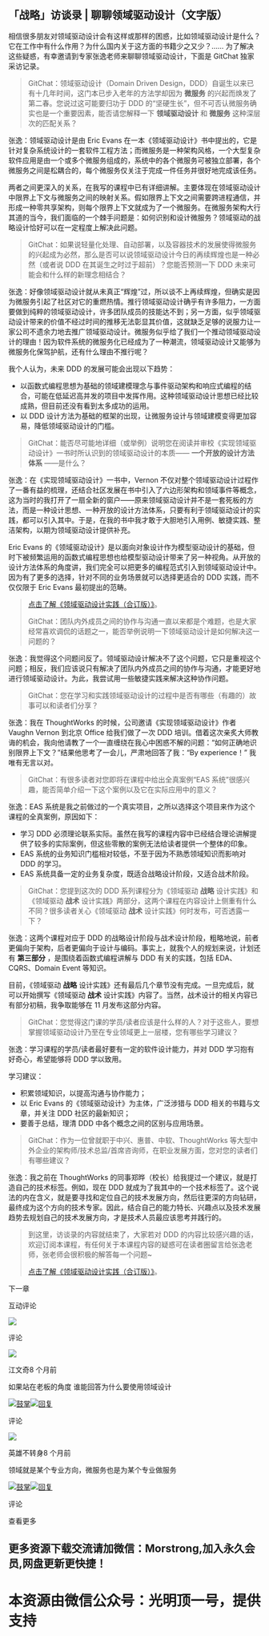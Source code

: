 
## 「战略」访谈录 | 聊聊领域驱动设计（文字版）

相信很多朋友对领域驱动设计会有这样或那样的困惑，比如领域驱动设计是什么？它在工作中有什么作用？为什么国内关于这方面的书籍少之又少？……
为了解决这些疑惑，有幸邀请到专家张逸老师来聊聊领域驱动设计，下面是 GitChat 独家采访记录。

> GitChat：领域驱动设计（Domain Driven Design，DDD）自诞生以来已有十几年时间，这门本已步入老年的方法学却因为 **微服务**
> 的兴起而焕发了第二春。您说过这可能要归功于 DDD 的“坚硬生长”，但不可否认微服务确实也是一个重要因素，能否请您解释一下 **领域驱动设计** 和
> **微服务** 这种深层次的匹配关系？

张逸：领域驱动设计是由 Eric Evans
在一本《领域驱动设计》书中提出的，它是针对复杂系统设计的一套软件工程方法；而微服务是一种架构风格，一个大型复杂软件应用是由一个或多个微服务组成的，系统中的各个微服务可被独立部署，各个微服务之间是松耦合的，每个微服务仅关注于完成一件任务并很好地完成该任务。

两者之间更深入的关系，在我写的课程中已有详细讲解。主要体现在领域驱动设计中限界上下文与微服务之间的映射关系。假如限界上下文之间需要跨进程通信，并形成一种零共享架构，则每个限界上下文就成为了一个微服务。在微服务架构大行其道的当今，我们面临的一个棘手问题是：如何识别和设计微服务？领域驱动的战略设计恰好可以在一定程度上解决此问题。

> GitChat：如果说轻量化处理、自动部署，以及容器技术的发展使得微服务的兴起成为必然，那么是否可以说领域驱动设计今日的再续辉煌也是一种必然（或者说
> DDD 在其诞生之时过于超前）？您能否预测一下 DDD 未来可能会和什么样的新理念相结合？

张逸：好像领域驱动设计就从未真正“辉煌”过，所以谈不上再续辉煌，但确实是因为微服务引起了社区对它的重燃热情。推行领域驱动设计确乎有许多阻力，一方面要做到纯粹的领域驱动设计，许多团队成员的技能达不到；另一方面，似乎领域驱动设计带来的价值不经过时间的推移无法彰显其价值，这就缺乏足够的说服力让一家公司不遗余力地去推广领域驱动设计。微服务似乎给了我们一个推动领域驱动设计的理由！因为软件系统的微服务化已经成为了一种潮流，领域驱动设计又能够为微服务化保驾护航，还有什么理由不推行呢？

我个人认为，未来 DDD 的发展可能会出现以下趋势：

  * 以函数式编程思想为基础的领域建模理念与事件驱动架构和响应式编程的结合，可能在低延迟高并发的项目中发挥作用。这种领域驱动设计思想已经比较成熟，但目前还没有看到太多成功的运用。
  * 以 DDD 设计方法为基础的框架的出现，让微服务设计与领域建模变得更加容易，降低领域驱动设计的门槛。

> GitChat：能否尽可能地详细（或举例）说明您在阅读并审校《实现领域驱动设计》一书时所认识到的领域驱动设计的本质—— **一个开放的设计方法体系**
> ——是什么？

张逸：在《实现领域驱动设计》一书中，Vernon
不仅对整个领域驱动设计过程作了一番有益的梳理，还结合社区发展在书中引入了六边形架构和领域事件等概念，这为当时的我打开了一扇全新的窗户——原来领域驱动设计并不是一套死板的方法，而是一种设计思想、一种开放的设计方法体系，只要有利于领域驱动设计的实践，都可以引入其中。于是，在我的书中我才敢于大胆地引入用例、敏捷实践、整洁架构，以期为领域驱动设计提供补充。

Eric Evans
的《领域驱动设计》是以面向对象设计作为模型驱动设计的基础，但时下被频繁运用的函数式编程思想也给模型驱动设计带来了另一种视角。从开放的设计方法体系的角度讲，我们完全可以把更多的编程范式引入到领域驱动设计中。因为有了更多的选择，针对不同的业务场景就可以选择更适合的
DDD 实践，而不仅仅限于 Eric Evans 最初提出的范畴。

>
> [点击了解《领域驱动设计实践（合订版）》](https://gitbook.cn/m/mazi/comp/column?columnId=5cdab7fb34b6ed1398fd8de7&utm_source=zyhd001)。
>
> GitChat：团队内外成员之间的协作与沟通一直以来都是个难题，也是大家经常喜欢调侃的话题之一，能否举例说明一下领域驱动设计是如何解决这一问题的？

张逸：我觉得这个问题问反了。领域驱动设计解决不了这个问题，它只是重视这个问题；相反，我们应该说只有解决了团队内外成员之间的协作与沟通，才能更好地进行领域驱动设计。为此，我尝试用一些敏捷实践来解决这种协作问题。

> GitChat：您在学习和实践领域驱动设计的过程中是否有哪些（有趣的）故事可以和读者们分享？

张逸：我在 ThoughtWorks 的时候，公司邀请《实现领域驱动设计》作者 Vaughn Vernon 到北京 Office 给我们做了一次 DDD
培训。借着这次亲炙大师教诲的机会，我向他请教了一个一直缠绕在我心中困惑不解的问题：“如何正确地识别限界上下文？”结果他思考了一会儿，严肃地回答了我：“By
experience！” 我唯有无言以对。

> GitChat：有很多读者对您即将在课程中给出全真案例“EAS 系统”很感兴趣，能否简单介绍一下这个案例以及它在实际应用中的意义？

张逸：EAS 系统是我之前做过的一个真实项目，之所以选择这个项目来作为这个课程的全真案例，原因如下：

  * 学习 DDD 必须理论联系实际。虽然在我写的课程内容中已经结合理论讲解提供了较多的实际案例，但这些零散的案例无法给读者提供一个整体的印象。
  * EAS 系统的业务知识门槛相对较低，不至于因为不熟悉领域知识而影响对 DDD 的学习。
  * EAS 系统具备一定的业务复杂度，既适合战略设计阶段，又适合战术阶段。

> GitChat：您提到这次的 DDD 系列课程分为《领域驱动 **战略** 设计实践》和《领域驱动 **战术**
> 设计实践》两部分，这两个课程在内容设计上侧重有什么不同？很多读者关心《领域驱动 **战术** 设计实践》何时发布，可否透露一下？

张逸：这两个课程对应于 DDD 的战略设计阶段与战术设计阶段，粗略地说，前者更偏向于架构，后者更偏向于设计与编码。事实上，就我个人的规划来说，计划还有
**第三部分** ，是围绕着函数式编程讲解与 DDD 有关的实践，包括 EDA、CQRS、Domain Event 等知识。

目前，《领域驱动 **战略** 设计实践》还有最后几个章节没有完成。一旦完成后，就可以开始撰写《领域驱动 **战术**
设计实践》内容了。当然，战术设计的相关内容已有部分初稿，我争取能够在 11 月发布这部分内容。

> GitChat：您觉得这门课的学员/读者应该是什么样的人？对于这些人，要想掌握领域驱动设计乃至在专业领域更上一层楼，您有哪些学习建议？

张逸：学习课程的学员/读者最好要有一定的软件设计能力，并对 DDD 学习抱有好奇心，希望能够将 DDD 学以致用。

学习建议：

  * 积累领域知识，以提高沟通与协作能力；
  * 以 Eric Evans 的《领域驱动设计》为主体，广泛涉猎与 DDD 相关的书籍与文章，并关注 DDD 社区的最新知识；
  * 要善于总结，理清 DDD 中各个概念之间的区别与应用场景。

> GitChat：作为一位曾就职于中兴、惠普、中软、ThoughtWorks
> 等大型中外企业的架构师/技术总监/首席咨询师，在职业发展方面，您对您的读者们有哪些建议？

张逸：我之前在 ThoughtWorks 的同事郑晔（校长）给我提过一个建议，就是打造自己的技术标签。例如，现在 DDD
就成为了我其中的一个技术标签了。这个说法的内在含义，就是要寻找和定位自己的技术发展方向，然后往更深的方向钻研，最终成为这个方向的技术专家。因此，结合自己的能力特长、兴趣点以及技术发展趋势去规划自己的技术发展方向，才是技术人员最应该思考并践行的。

> 到这里，访谈录的内容就结束了，大家若对 DDD
> 的内容比较感兴趣的话，欢迎订阅本课程，有任何关于本课程内容的疑惑可在读者圈留言给张逸老师，张老师会很积极的解答每一个问题~
>
>
> [点击了解《领域驱动设计实践（合订版）》](https://gitbook.cn/m/mazi/comp/column?columnId=5cdab7fb34b6ed1398fd8de7&utm_source=zyhd001)。

下一章

互动评论

![](https://images.gitbook.cn/7e637010-8cc6-11e9-b60e-19c95a6a735a)

评论

![](https://images.gitbook.cn/FuAkgJc3-nxIJPrPKkCUKi1wzfyA)

江文奇8 个月前

如果站在老板的角度 谁能回答为什么要使用领域设计

[
![](https://images.gitbook.cn/FsHauRmbivKG8rMnG15mQZ-e3L9J)鼓掌](javascript:void\(0\))[![](https://images.gitbook.cn/Fri_utJ1tPyU8x3LMH3hVKuXx5Sd)回复](javascript:void\(0\))

评论

![](http://thirdwx.qlogo.cn/mmopen/vi_32/Q0j4TwGTfTKv80qJqlPnyvyBz7VL0GHyTW38fqNiaSNcQ2Dzm2nprp3j91uTYKFICmSvlA814MzJTXkAAruwQUA/132)

英雄不转身8 个月前

领域就是某个专业方向，微服务也是为某个专业做服务

[
![](https://images.gitbook.cn/FsHauRmbivKG8rMnG15mQZ-e3L9J)鼓掌](javascript:void\(0\))[![](https://images.gitbook.cn/Fri_utJ1tPyU8x3LMH3hVKuXx5Sd)回复](javascript:void\(0\))

评论

查看更多


## 更多资源下载交流请加微信：Morstrong,加入永久会员,网盘更新更快捷！
# 本资源由微信公众号：光明顶一号，提供支持